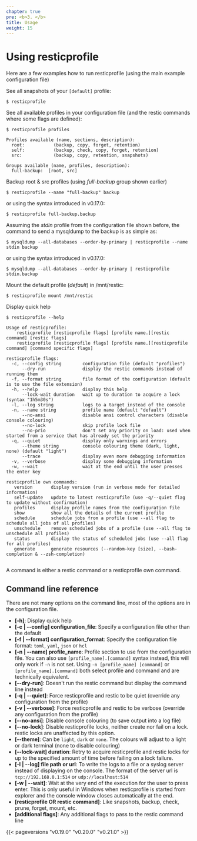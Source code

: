 ```yaml
---
chapter: true
pre: <b>3. </b>
title: Usage
weight: 15
---
```



# Using resticprofile

Here are a few examples how to run resticprofile (using the main example configuration file)

See all snapshots of your `[default]` profile:

```shell
$ resticprofile
```

See all available profiles in your configuration file (and the restic commands where some flags are defined):

```shell
$ resticprofile profiles

Profiles available (name, sections, description):
  root:           (backup, copy, forget, retention)
  self:           (backup, check, copy, forget, retention)
  src:            (backup, copy, retention, snapshots)

Groups available (name, profiles, description):
  full-backup:  [root, src]

```

Backup root & src profiles (using _full-backup_ group shown earlier)

```shell
$ resticprofile --name "full-backup" backup
```
or using the syntax introduced in v0.17.0:

```shell
$ resticprofile full-backup.backup
```

Assuming the _stdin_ profile from the configuration file shown before, the command to send a mysqldump to the backup is as simple as:

```shell
$ mysqldump --all-databases --order-by-primary | resticprofile --name stdin backup
```
or using the syntax introduced in v0.17.0:

```shell
$ mysqldump --all-databases --order-by-primary | resticprofile stdin.backup
```

Mount the default profile (_default_) in /mnt/restic:

```shell
$ resticprofile mount /mnt/restic
```

Display quick help

```shell
$ resticprofile --help

Usage of resticprofile:
	resticprofile [resticprofile flags] [profile name.][restic command] [restic flags]
	resticprofile [resticprofile flags] [profile name.][resticprofile command] [command specific flags]

resticprofile flags:
  -c, --config string        configuration file (default "profiles")
      --dry-run              display the restic commands instead of running them
  -f, --format string        file format of the configuration (default is to use the file extension)
  -h, --help                 display this help
      --lock-wait duration   wait up to duration to acquire a lock (syntax "1h5m30s")
  -l, --log string           logs to a target instead of the console
  -n, --name string          profile name (default "default")
      --no-ansi              disable ansi control characters (disable console colouring)
      --no-lock              skip profile lock file
      --no-prio              don't set any priority on load: used when started from a service that has already set the priority
  -q, --quiet                display only warnings and errors
      --theme string         console colouring theme (dark, light, none) (default "light")
      --trace                display even more debugging information
  -v, --verbose              display some debugging information
  -w, --wait                 wait at the end until the user presses the enter key

resticprofile own commands:
   version       display version (run in verbose mode for detailed information)
   self-update   update to latest resticprofile (use -q/--quiet flag to update without confirmation)
   profiles      display profile names from the configuration file
   show          show all the details of the current profile
   schedule      schedule jobs from a profile (use --all flag to schedule all jobs of all profiles)
   unschedule    remove scheduled jobs of a profile (use --all flag to unschedule all profiles)
   status        display the status of scheduled jobs (use --all flag for all profiles)
   generate      generate resources (--random-key [size], --bash-completion & --zsh-completion)


```

A command is either a restic command or a resticprofile own command.


## Command line reference

There are not many options on the command line, most of the options are in the configuration file.

* **[-h]**: Display quick help
* **[-c | --config] configuration_file**: Specify a configuration file other than the default
* **[-f | --format] configuration_format**: Specify the configuration file format: `toml`, `yaml`, `json` or `hcl`
* **[-n | --name] profile_name**: Profile section to use from the configuration file.
  You can also use `[profile_name].[command]` syntax instead, this will only work if `-n` is not set.
  Using `-n [profile_name] [command]` or `[profile_name].[command]` both select profile and command and are technically equivalent.
* **[--dry-run]**: Doesn't run the restic command but display the command line instead
* **[-q | --quiet]**: Force resticprofile and restic to be quiet (override any configuration from the profile)
* **[-v | --verbose]**: Force resticprofile and restic to be verbose (override any configuration from the profile)
* **[--no-ansi]**: Disable console colouring (to save output into a log file)
* **[--no-lock]**: Disable resticprofile locks, neither create nor fail on a lock. restic locks are unaffected by this option.
* **[--theme]**: Can be `light`, `dark` or `none`. The colours will adjust to a 
light or dark terminal (none to disable colouring)
* **[--lock-wait] duration**: Retry to acquire resticprofile and restic locks for up to the specified amount of time before failing on a lock failure. 
* **[-l | --log] file path or url**: To write the logs to a file or a syslog server instead of displaying on the console. The format of the server url is `tcp://192.168.0.1:514` or `udp://localhost:514`
* **[-w | --wait]**: Wait at the very end of the execution for the user to press enter. This is only useful in Windows when resticprofile is started from explorer and the console window closes automatically at the end.
* **[resticprofile OR restic command]**: Like snapshots, backup, check, prune, forget, mount, etc.
* **[additional flags]**: Any additional flags to pass to the restic command line

{{< pageversions "v0.19.0" "v0.20.0" "v0.21.0" >}}
